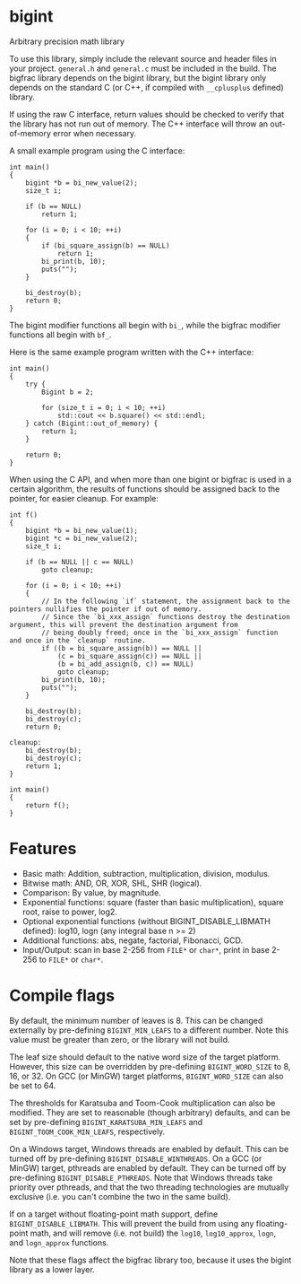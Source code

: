 # bigint
Arbitrary precision math library

To use this library, simply include the relevant source and header files in your project. `general.h` and `general.c` must be included in the build. The bigfrac library depends on the bigint library, but the bigint library only depends on the standard C (or C++, if compiled with `__cplusplus` defined) library.

If using the raw C interface, return values should be checked to verify that the library has not run out of memory. The C++ interface will throw an out-of-memory error when necessary.

A small example program using the C interface:

    int main()
    {
        bigint *b = bi_new_value(2);
        size_t i;
        
        if (b == NULL)
            return 1;
        
        for (i = 0; i < 10; ++i)
        {
            if (bi_square_assign(b) == NULL)
                return 1;
            bi_print(b, 10);
            puts("");
        }
        
        bi_destroy(b);
        return 0;
    }
    
The bigint modifier functions all begin with `bi_`, while the bigfrac modifier functions all begin with `bf_`.
    
Here is the same example program written with the C++ interface:

    int main()
    {
        try {
            Bigint b = 2;

            for (size_t i = 0; i < 10; ++i)
                std::cout << b.square() << std::endl;
        } catch (Bigint::out_of_memory) {
            return 1;
        }
        
        return 0;
    }
    
When using the C API, and when more than one bigint or bigfrac is used in a certain algorithm, the results of functions should be assigned back to the pointer, for easier cleanup. For example:

    int f()
    {
        bigint *b = bi_new_value(1);
        bigint *c = bi_new_value(2);
        size_t i;
        
        if (b == NULL || c == NULL)
            goto cleanup;
        
        for (i = 0; i < 10; ++i)
        {
            // In the following `if` statement, the assignment back to the pointers nullifies the pointer if out of memory.
            // Since the `bi_xxx_assign` functions destroy the destination argument, this will prevent the destination argument from
            // being doubly freed; once in the `bi_xxx_assign` function and once in the `cleanup` routine.
            if ((b = bi_square_assign(b)) == NULL ||
                (c = bi_square_assign(c)) == NULL ||
                (b = bi_add_assign(b, c)) == NULL)
                goto cleanup;
            bi_print(b, 10);
            puts("");
        }
        
        bi_destroy(b);
        bi_destroy(c);
        return 0;
        
    cleanup:
        bi_destroy(b);
        bi_destroy(c);
        return 1;
    }
    
    int main()
    {
        return f();
    }
    
# Features

 - Basic math: Addition, subtraction, multiplication, division, modulus.
 - Bitwise math: AND, OR, XOR, SHL, SHR (logical).
 - Comparison: By value, by magnitude.
 - Exponential functions: square (faster than basic multiplication), square root, raise to power, log2.
 - Optional exponential functions (without BIGINT_DISABLE_LIBMATH defined): log10, logn (any integral base n >= 2)
 - Additional functions: abs, negate, factorial, Fibonacci, GCD.
 - Input/Output: scan in base 2-256 from `FILE*` or `char*`, print in base 2-256 to `FILE*` or `char*`.
    
# Compile flags

By default, the minimum number of leaves is 8. This can be changed externally by pre-defining `BIGINT_MIN_LEAFS` to a different number. Note this value must be greater than zero, or the library will not build.

The leaf size should default to the native word size of the target platform. However, this size can be overridden by pre-defining `BIGINT_WORD_SIZE` to 8, 16, or 32. On GCC (or MinGW) target platforms, `BIGINT_WORD_SIZE` can also be set to 64.

The thresholds for Karatsuba and Toom-Cook multiplication can also be modified. They are set to reasonable (though arbitrary) defaults, and can be set by pre-defining `BIGINT_KARATSUBA_MIN_LEAFS` and `BIGINT_TOOM_COOK_MIN_LEAFS`, respectively.

On a Windows target, Windows threads are enabled by default. This can be turned off by pre-defining `BIGINT_DISABLE_WINTHREADS`. On a GCC (or MinGW) target, pthreads are enabled by default. They can be turned off by pre-defining `BIGINT_DISABLE_PTHREADS`. Note that Windows threads take priority over pthreads, and that the two threading technologies are mutually exclusive (i.e. you can't combine the two in the same build).

If on a target without floating-point math support, define `BIGINT_DISABLE_LIBMATH`. This will prevent the build from using any floating-point math, and will remove (i.e. not build) the `log10`, `log10_approx`, `logn`, and `logn_approx` functions.

Note that these flags affect the bigfrac library too, because it uses the bigint library as a lower layer.
